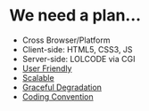 # We need a plan...
* Cross Browser/Platform
* Client-side: HTML5, CSS3, JS
* Server-side: LOLCODE via CGI
* [User Friendly](http://ars.userfriendly.org/cartoons/?id=20030128)
* [Scalable](http://www.liquidapsive.com/)
* [Graceful Degradation](https://www.youtube.com/watch?v=60O1CJqh8IM)
* [Coding Convention](https://github.com/styleguide)
